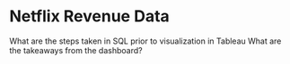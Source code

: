 # Netflix Revenue Data

What are the steps taken in SQL prior to visualization in Tableau
What are the takeaways from the dashboard?
